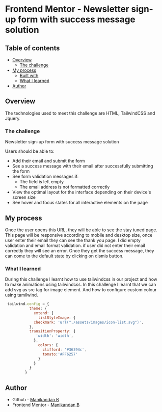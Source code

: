# Frontend Mentor - Newsletter sign-up form with success message solution

## Table of contents

- [Overview](#overview)
  - [The challenge](#the-challenge)
- [My process](#my-process)
  - [Built with](#built-with)
  - [What I learned](#what-i-learned)
- [Author](#author)


## Overview
The technologies used to meet this challenge are HTML, TailwindCSS and Jquery.

### The challenge
 Newsletter sign-up form with success message solution

Users should be able to:

- Add their email and submit the form
- See a success message with their email after successfully submitting the form
- See form validation messages if:
  - The field is left empty
  - The email address is not formatted correctly
- View the optimal layout for the interface depending on their device's screen size
- See hover and focus states for all interactive elements on the page

## My process
Once the user opens this URL, they will be able to see the stay tuned page. This page will be responsive according to mobile and desktop size, once user enter their email they can see the thank you page. I did empty validation and email format validation. if user did not enter their email correctly they will see an error. Once they get the success message, they can come to the default state by clicking on dismis button.

### What I learned

During this challenge I learnt how to use tailwindcss in our project and how to make animations using tailwindcss. In this challenge I learnt that we can add svg as src tag for image element. And how to configure custom colour using tamilwind.

```js
 tailwind.config = {
           theme: {
             extend: {
               listStyleImage: {
             checkmark: 'url("./assets/images/icon-list.svg")',
           },
           transitionProperty: {
              'width': 'width',
             },
               colors: {
                 clifford: '#36394c',
                 tomato:'#FF6257'
               }
             }
           }
         }
```

## Author

- Github - [Manikandan B](https://github.com/nameismani)
- Frontend Mentor - [Manikandan B](https://www.frontendmentor.io/home)


